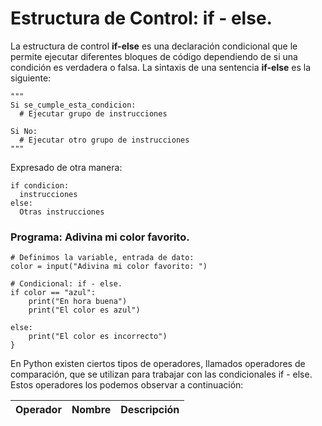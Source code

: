 # Estructura de Control: if - else.  

La estructura de control **if-else** es una declaración condicional que le permite ejecutar diferentes bloques de código dependiendo de si una condición es verdadera o falsa. La sintaxis de una sentencia **if-else** es la siguiente:

```python{
"""
Si se_cumple_esta_condicion:
  # Ejecutar grupo de instrucciones

Si No:
  # Ejecutar otro grupo de instrucciones
"""
```

Expresado de otra manera:  
```python{
if condicion:
  instrucciones
else:
  Otras instrucciones
```

### Programa: Adivina mi color favorito.

```python{
# Definimos la variable, entrada de dato:
color = input("Adivina mi color favorito: ")

# Condicional: if - else.
if color == "azul":
    print("En hora buena")
    print("El color es azul")

else:
    print("El color es incorrecto")
}
```

En Python existen ciertos tipos de operadores, llamados operadores de comparación, que se utilizan para trabajar con las condicionales if - else. Estos operadores los podemos observar a continuación:


| Operador | Nombre | Descripción |
| :------: | :------: | :------: |
